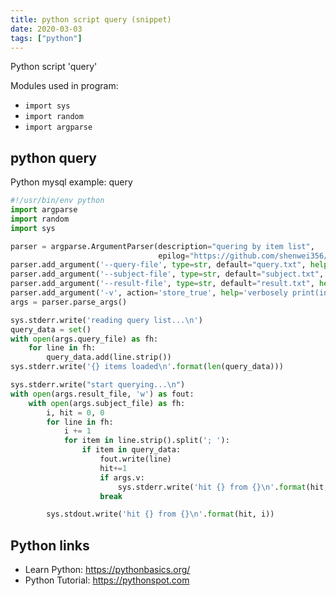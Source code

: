 ```yaml
---
title: python script query (snippet)
date: 2020-03-03
tags: ["python"]
---
```

Python script 'query'


Modules used in program: 
* `import sys`
* `import random`
* `import argparse`

## python query

Python mysql example: query

```python
#!/usr/bin/env python
import argparse
import random
import sys

parser = argparse.ArgumentParser(description="quering by item list",
                                 epilog="https://github.com/shenwei356/")
parser.add_argument('--query-file', type=str, default="query.txt", help='query file')
parser.add_argument('--subject-file', type=str, default="subject.txt", help='subject file')
parser.add_argument('--result-file', type=str, default="result.txt", help='result file')
parser.add_argument('-v', action='store_true', help='verbosely print(information'))
args = parser.parse_args()

sys.stderr.write('reading query list...\n')
query_data = set()
with open(args.query_file) as fh:
    for line in fh:
        query_data.add(line.strip())
sys.stderr.write('{} items loaded\n'.format(len(query_data)))

sys.stderr.write("start querying...\n")
with open(args.result_file, 'w') as fout:
    with open(args.subject_file) as fh:
        i, hit = 0, 0
        for line in fh:
            i += 1
            for item in line.strip().split('; '):
                if item in query_data:
                    fout.write(line)
                    hit+=1
                    if args.v:
                        sys.stderr.write('hit {} from {}\n'.format(hit, i))
                    break

        sys.stdout.write('hit {} from {}\n'.format(hit, i))


```

## Python links

- Learn Python: https://pythonbasics.org/
- Python Tutorial: https://pythonspot.com
